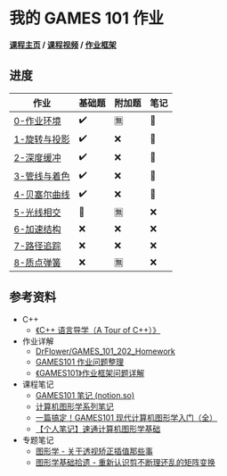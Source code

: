 # 我的 GAMES 101 作业

**[课程主页](https://sites.cs.ucsb.edu/~lingqi/teaching/games101.html) / [课程视频](https://www.bilibili.com/video/BV1X7411F744) / [作业框架](https://games-cn.org/forums/topic/allhw/)**

## 进度

| 作业              | 基础题 | 附加题 | 笔记 |
| ----------------- | ------ | ------ | ---- |
| [0-作业环境](0)   | ✔️      | 🈚️️      | 🚧️    |
| [1-旋转与投影](1) | ✔️      | ❌      | 🚧️    |
| [2-深度缓冲](2)   | ✔️      | ❌      | 🚧️    |
| [3-管线与着色](3) | ✔️      | ❌      | 🚧️    |
| [4-贝塞尔曲线](4) | ✔️      | ❌      | 🚧️    |
| [5-光线相交](5)   | 🚧️      | 🈚️️      | ❌    |
| [6-加速结构](6)   | ❌      | ❌      | ❌    |
| [7-路径追踪](7)   | ❌      | ❌      | ❌    |
| [8-质点弹簧](8)   | ❌      | 🈚️️      | ❌    |

## 参考资料

- C++
  - [《C++ 语言导学（A Tour of C++）》](https://book.douban.com/subject/25720141/)
- 作业详解
  - [DrFlower/GAMES_101_202_Homework](https://github.com/DrFlower/GAMES_101_202_Homework)
  - [GAMES101 作业问题整理](https://zhuanlan.zhihu.com/p/375391720)
  - [《GAMES101》作业框架问题详解](https://zhuanlan.zhihu.com/p/509902950)
- 课程笔记
  - [GAMES101 笔记 (notion.so)](https://www.notion.so/GAMES101-b0e27c856cde429b8672671a54c34817)
  - [计算机图形学系列笔记](https://www.zhihu.com/column/c_1249465121615204352)
  - [一篇搞定！GAMES101 现代计算机图形学入门（全）](https://zhuanlan.zhihu.com/p/394932478)
  - [【个人笔记】速通计算机图形学基础](https://zhuanlan.zhihu.com/p/539347633)
- 专题笔记
  - [图形学 - 关于透视矫正插值那些事](https://zhuanlan.zhihu.com/p/403259571)
  - [图形学基础拾遗 - 重新认识剪不断理还乱的矩阵变换](https://zhuanlan.zhihu.com/p/223033896)